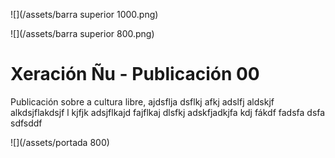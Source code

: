 ![](/assets/barra superior 1000.png)

![](/assets/barra superior 800.png)

# Xeración Ñu - Publicación 00

Publicación sobre a cultura libre, ajdsflja dsflkj afkj adslfj aldskjf alkdsjflakdsjf l kjfjk adsjflkajd fajflkaj dlsfkj adskfjadkjfa kdj fákdf fadsfa dsfa sdfsddf

![](/assets/portada 800)

